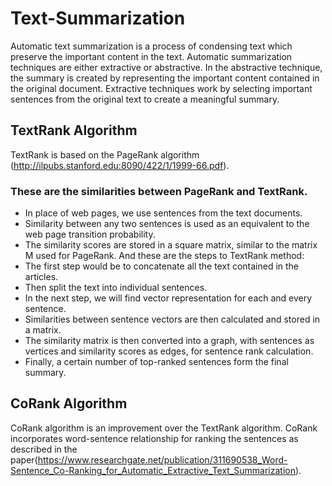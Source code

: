 # Text-Summarization
Automatic text summarization is a process of condensing text which preserve the important content in the text. Automatic summarization techniques are either extractive or abstractive. In the abstractive technique, the summary is created by representing the important content contained in the original document. Extractive techniques work by selecting important sentences from the original text to create a meaningful summary.
## TextRank Algorithm
TextRank is based on the PageRank algorithm (http://ilpubs.stanford.edu:8090/422/1/1999-66.pdf).
### These are the similarities between PageRank and TextRank.
* In place of web pages, we use sentences from the text documents.
* Similarity between any two sentences is used as an equivalent to the web page transition probability.
* The similarity scores are stored in a square matrix, similar to the matrix M used for PageRank.
And these are the steps to TextRank method:
* The first step would be to concatenate all the text contained in the articles.
* Then split the text into individual sentences.
* In the next step, we will find vector representation for each and every sentence.
* Similarities between sentence vectors are then calculated and stored in a matrix.
* The similarity matrix is then converted into a graph, with sentences as vertices and similarity scores as edges, for sentence rank calculation.
* Finally, a certain number of top-ranked sentences form the final summary.
## CoRank Algorithm
CoRank algorithm is an improvement over the TextRank algorithm. CoRank incorporates word-sentence relationship for ranking the sentences as described in the paper(https://www.researchgate.net/publication/311690538_Word-Sentence_Co-Ranking_for_Automatic_Extractive_Text_Summarization).




